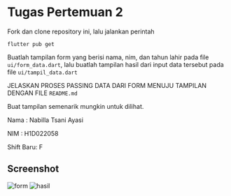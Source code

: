 # Tugas Pertemuan 2

Fork dan clone repository ini, lalu jalankan perintah 
```
flutter pub get
```
Buatlah tampilan form yang berisi nama, nim, dan tahun lahir pada file `ui/form_data.dart`, lalu buatlah tampilan hasil dari input data tersebut pada file `ui/tampil_data.dart`

JELASKAN PROSES PASSING DATA DARI FORM MENUJU TAMPILAN DENGAN FILE `README.md`

Buat tampilan semenarik mungkin untuk dilihat.


Nama : Nabilla Tsani Ayasi

NIM : H1D022058

Shift Baru: F

## Screenshot
![form](https://github.com/user-attachments/assets/52c4f8c7-c49c-47e9-a34e-319cb20967cf)
![hasil](https://github.com/user-attachments/assets/ace4dfbf-dfa6-4af4-aa03-df3f7c3f8a6b)



